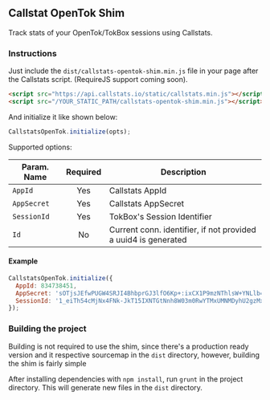 ## Callstat OpenTok Shim

Track stats of your OpenTok/TokBox sessions using Callstats.

### Instructions

Just include the `dist/callstats-opentok-shim.min.js` file in your page after the Callstats script. (RequireJS support coming soon).

```html
<script src="https://api.callstats.io/static/callstats.min.js"></script>
<script src="/YOUR_STATIC_PATH/callstats-opentok-shim.min.js"></script>
```

And initialize it like shown below:

```javascript
CallstatsOpenTok.initialize(opts);
```

Supported options:

| Param. Name    | Required | Description                                                    | 
| -------------- |  :----:  | -------------------------------------------------------------- |
| `AppId`        | Yes      | Callstats AppId                                                |
| `AppSecret`    | Yes      | Callstats AppSecret                                            |
| `SessionId`    | Yes      | TokBox's Session Identifier                                    | 
| `Id`           | No       | Current conn. identifier, if not provided a uuid4 is generated |

#### Example

```javascript
CallstatsOpenTok.initialize({
  AppId: 834738451,
  AppSecret: 'sOTjsJEfwPUGW4SRJI4BhbprGJ3lfO6Kp+:ixCX1P9mzNThlsW+YNLlb=',
  SessionId: '1_eiTh54cMjNx4FNk-JkT15IXNTGtNnh8W03m0RwYTMxUMNMDyhU2gzMxezMXjaF0Mj0E-UH4'
});
```

### Building the project

Building is not required to use the shim, since there's a production ready version and it respective sourcemap in the `dist` directory, however, building the shim is fairly simple

After installing dependencies with `npm install`, run `grunt` in the project directory. 
This will generate new files in the `dist` directory.